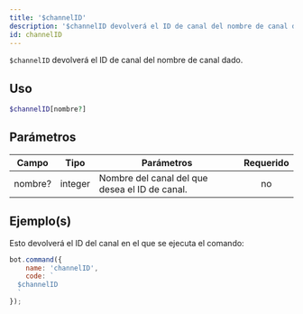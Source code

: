 ```yaml
---
title: '$channelID'
description: '$channelID devolverá el ID de canal del nombre de canal dado.'
id: channelID
---
```


`$channelID` devolverá el ID de canal del nombre de canal dado.

## Uso

```php
$channelID[nombre?]
```

## Parámetros

| Campo   | Tipo    | Parámetros                                     | Requerido |
| ------- | ------- | ---------------------------------------------- |:---------:|
| nombre? | integer | Nombre del canal del que desea el ID de canal. |    no     |

## Ejemplo(s)

Esto devolverá el ID del canal en el que se ejecuta el comando:

```javascript
bot.command({
    name: 'channelID',
    code: `
  $channelID
  `
});
```
